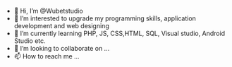 - 👋 Hi, I’m @Wubetstudio
- 👀 I’m interested to upgrade my programming skills, 
application development and web designing
- 🌱 I’m currently learning PHP, JS, CSS,HTML, SQL, Visual studio, Android Studio etc.
- 💞️ I’m looking to collaborate on ...
- 📫 How to reach me ...

<!---
Wubetstudio/Wubetstudio is a ✨ special ✨ repository because its `README.md` (this file) appears on your GitHub profile.
You can click the Preview link to take a look at your changes.
--->
